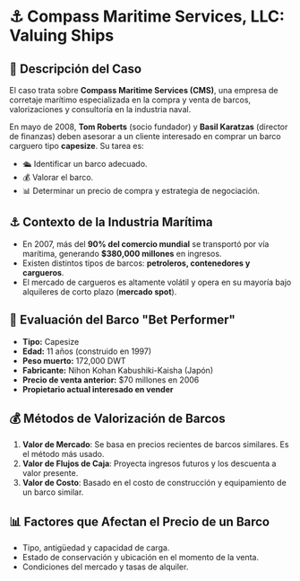 # ⚓ Compass Maritime Services, LLC: Valuing Ships  

## 📌 Descripción del Caso  
El caso trata sobre **Compass Maritime Services (CMS)**, una empresa de corretaje marítimo especializada en la compra y venta de barcos, valorizaciones y consultoría en la industria naval.  

En mayo de 2008, **Tom Roberts** (socio fundador) y **Basil Karatzas** (director de finanzas) deben asesorar a un cliente interesado en comprar un barco carguero tipo **capesize**. Su tarea es:  
- 🛳️ Identificar un barco adecuado.  
- 💰 Valorar el barco.  
- 📊 Determinar un precio de compra y estrategia de negociación.  

## ⚓ Contexto de la Industria Marítima  
- En 2007, más del **90% del comercio mundial** se transportó por vía marítima, generando **$380,000 millones** en ingresos.  
- Existen distintos tipos de barcos: **petroleros, contenedores y cargueros**.  
- El mercado de cargueros es altamente volátil y opera en su mayoría bajo alquileres de corto plazo (**mercado spot**).  

## 🚢 Evaluación del Barco "Bet Performer"  
- **Tipo:** Capesize  
- **Edad:** 11 años (construido en 1997)  
- **Peso muerto:** 172,000 DWT  
- **Fabricante:** Nihon Kohan Kabushiki-Kaisha (Japón)  
- **Precio de venta anterior:** $70 millones en 2006  
- **Propietario actual interesado en vender**  

## 💰 Métodos de Valorización de Barcos  
1. **Valor de Mercado**: Se basa en precios recientes de barcos similares. Es el método más usado.  
2. **Valor de Flujos de Caja**: Proyecta ingresos futuros y los descuenta a valor presente.  
3. **Valor de Costo**: Basado en el costo de construcción y equipamiento de un barco similar.  

## 📊 Factores que Afectan el Precio de un Barco  
- Tipo, antigüedad y capacidad de carga.  
- Estado de conservación y ubicación en el momento de la venta.  
- Condiciones del mercado y tasas de alquiler. 
